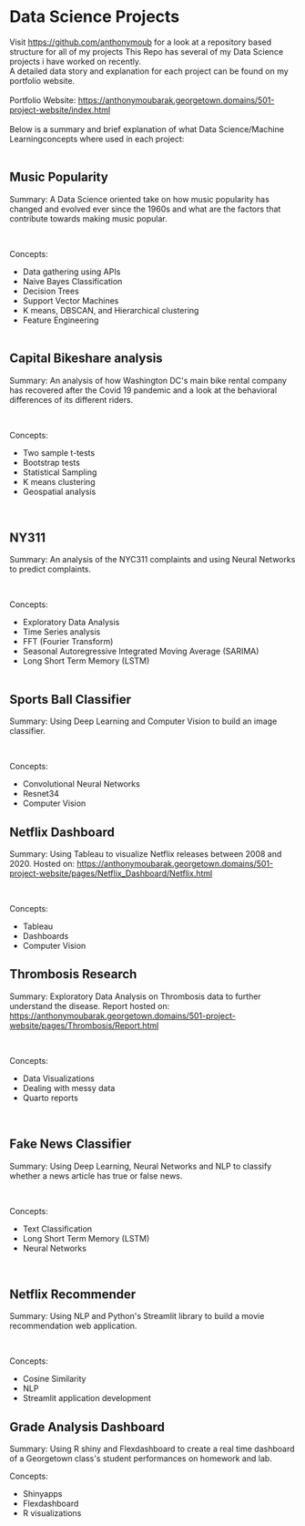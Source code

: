 # Data Science Projects

Visit https://github.com/anthonymoub for a look at a repository based structure for all of my projects
This Repo has several of my Data Science projects i have worked on recently.  
A detailed data story and explanation for each project can be found on my portfolio website.
<br><br>
Portfolio Website: https://anthonymoubarak.georgetown.domains/501-project-website/index.html
<br><br>
Below is a summary and brief explanation of what Data Science/Machine Learningconcepts where used in each project: <br><br>

## Music Popularity ##
Summary: A Data Science oriented take on how music popularity has changed and evolved ever since the 1960s and what are the factors that 
contribute towards making music popular.

<br> 

Concepts: 
* Data gathering using APIs <br> 
* Naive Bayes Classification <br>
* Decision Trees <br>
* Support Vector Machines <br>
* K means, DBSCAN, and Hierarchical clustering <br>
* Feature Engineering
<br><br>

## Capital Bikeshare analysis ##
Summary: An analysis of how Washington DC's main bike rental company has recovered after the Covid 19 pandemic and a look at the behavioral differences of its different riders.

<br> 

Concepts: 
* Two sample t-tests <br> 
* Bootstrap tests <br>
* Statistical Sampling <br>
* K means clustering
* Geospatial analysis

<br> 

## NY311 ##
Summary: An analysis of the NYC311 complaints and using Neural Networks to predict complaints.

<br> 

Concepts: 
* Exploratory Data Analysis <br>
* Time Series analysis <br> 
* FFT (Fourier Transform) <br>
* Seasonal Autoregressive Integrated Moving Average (SARIMA) <br>
* Long Short Term Memory (LSTM) <br><br>


## Sports Ball Classifier ##
Summary: Using Deep Learning and Computer Vision to build an image classifier. 

<br> 

Concepts: 
* Convolutional Neural Networks <br> 
* Resnet34 <br>
* Computer Vision <br>


## Netflix Dashboard ##
Summary: Using Tableau to visualize Netflix releases between 2008 and 2020.
Hosted on: https://anthonymoubarak.georgetown.domains/501-project-website/pages/Netflix_Dashboard/Netflix.html

<br> 

Concepts: 
* Tableau <br> 
* Dashboards <br>
* Computer Vision <br>

## Thrombosis Research ##
Summary: Exploratory Data Analysis on Thrombosis data to further understand the disease.
Report hosted on: https://anthonymoubarak.georgetown.domains/501-project-website/pages/Thrombosis/Report.html

<br> 

Concepts: 
* Data Visualizations <br> 
* Dealing with messy data <br>
* Quarto reports <br>

<br>

## Fake News Classifier ##
Summary: Using Deep Learning, Neural Networks and NLP to classify whether a news article has true or false news.

<br> 

Concepts: 
* Text Classification <br> 
* Long Short Term Memory (LSTM) <br>
* Neural Networks <br>

<br> 

## Netflix Recommender ##
Summary: Using NLP and Python's Streamlit library to build a movie recommendation web application.

<br> 

Concepts: 
* Cosine Similarity <br> 
* NLP
* Streamlit application development <br>

## Grade Analysis Dashboard ##
Summary: Using R shiny and Flexdashboard to create a real time dashboard of a Georgetown class's student performances on homework and lab.
<br> 

Concepts: 
* Shinyapps <br> 
* Flexdashboard <br>
* R visualizations <br>

